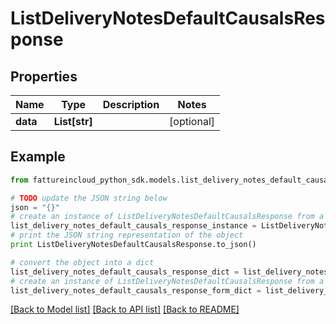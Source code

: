 # ListDeliveryNotesDefaultCausalsResponse



## Properties
Name | Type | Description | Notes
------------ | ------------- | ------------- | -------------
**data** | **List[str]** |  | [optional] 

## Example

```python
from fattureincloud_python_sdk.models.list_delivery_notes_default_causals_response import ListDeliveryNotesDefaultCausalsResponse

# TODO update the JSON string below
json = "{}"
# create an instance of ListDeliveryNotesDefaultCausalsResponse from a JSON string
list_delivery_notes_default_causals_response_instance = ListDeliveryNotesDefaultCausalsResponse.from_json(json)
# print the JSON string representation of the object
print ListDeliveryNotesDefaultCausalsResponse.to_json()

# convert the object into a dict
list_delivery_notes_default_causals_response_dict = list_delivery_notes_default_causals_response_instance.to_dict()
# create an instance of ListDeliveryNotesDefaultCausalsResponse from a dict
list_delivery_notes_default_causals_response_form_dict = list_delivery_notes_default_causals_response.from_dict(list_delivery_notes_default_causals_response_dict)
```
[[Back to Model list]](../README.md#documentation-for-models) [[Back to API list]](../README.md#documentation-for-api-endpoints) [[Back to README]](../README.md)


